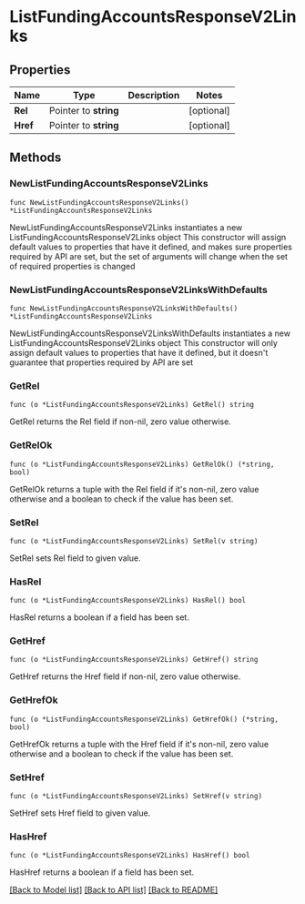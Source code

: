 # ListFundingAccountsResponseV2Links

## Properties

Name | Type | Description | Notes
------------ | ------------- | ------------- | -------------
**Rel** | Pointer to **string** |  | [optional] 
**Href** | Pointer to **string** |  | [optional] 

## Methods

### NewListFundingAccountsResponseV2Links

`func NewListFundingAccountsResponseV2Links() *ListFundingAccountsResponseV2Links`

NewListFundingAccountsResponseV2Links instantiates a new ListFundingAccountsResponseV2Links object
This constructor will assign default values to properties that have it defined,
and makes sure properties required by API are set, but the set of arguments
will change when the set of required properties is changed

### NewListFundingAccountsResponseV2LinksWithDefaults

`func NewListFundingAccountsResponseV2LinksWithDefaults() *ListFundingAccountsResponseV2Links`

NewListFundingAccountsResponseV2LinksWithDefaults instantiates a new ListFundingAccountsResponseV2Links object
This constructor will only assign default values to properties that have it defined,
but it doesn't guarantee that properties required by API are set

### GetRel

`func (o *ListFundingAccountsResponseV2Links) GetRel() string`

GetRel returns the Rel field if non-nil, zero value otherwise.

### GetRelOk

`func (o *ListFundingAccountsResponseV2Links) GetRelOk() (*string, bool)`

GetRelOk returns a tuple with the Rel field if it's non-nil, zero value otherwise
and a boolean to check if the value has been set.

### SetRel

`func (o *ListFundingAccountsResponseV2Links) SetRel(v string)`

SetRel sets Rel field to given value.

### HasRel

`func (o *ListFundingAccountsResponseV2Links) HasRel() bool`

HasRel returns a boolean if a field has been set.

### GetHref

`func (o *ListFundingAccountsResponseV2Links) GetHref() string`

GetHref returns the Href field if non-nil, zero value otherwise.

### GetHrefOk

`func (o *ListFundingAccountsResponseV2Links) GetHrefOk() (*string, bool)`

GetHrefOk returns a tuple with the Href field if it's non-nil, zero value otherwise
and a boolean to check if the value has been set.

### SetHref

`func (o *ListFundingAccountsResponseV2Links) SetHref(v string)`

SetHref sets Href field to given value.

### HasHref

`func (o *ListFundingAccountsResponseV2Links) HasHref() bool`

HasHref returns a boolean if a field has been set.


[[Back to Model list]](../README.md#documentation-for-models) [[Back to API list]](../README.md#documentation-for-api-endpoints) [[Back to README]](../README.md)


